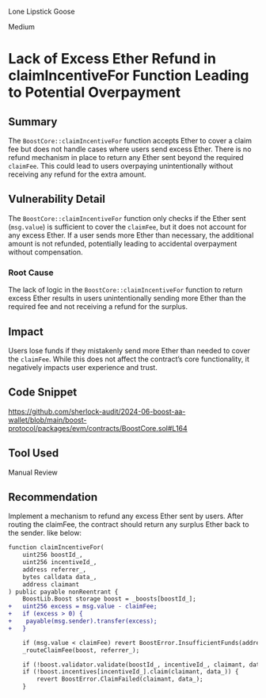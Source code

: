 Lone Lipstick Goose

Medium

# Lack of Excess Ether Refund in claimIncentiveFor Function Leading to Potential Overpayment

## Summary

The `BoostCore::claimIncentiveFor` function accepts Ether to cover a claim fee but does not handle cases where users send excess Ether. There is no refund mechanism in place to return any Ether sent beyond the required `claimFee`. This could lead to users overpaying unintentionally without receiving any refund for the extra amount.

## Vulnerability Detail

The `BoostCore::claimIncentiveFor` function only checks if the Ether sent (`msg.value`) is sufficient to cover the `claimFee`, but it does not account for any excess Ether. If a user sends more Ether than necessary, the additional amount is not refunded, potentially leading to accidental overpayment without compensation.

### Root Cause

The lack of logic in the `BoostCore::claimIncentiveFor` function to return excess Ether results in users unintentionally sending more Ether than the required fee and not receiving a refund for the surplus.

## Impact

Users  lose funds if they mistakenly send more Ether than needed to cover the `claimFee`. While this does not affect the contract’s core functionality, it negatively impacts user experience and trust.

## Code Snippet
https://github.com/sherlock-audit/2024-06-boost-aa-wallet/blob/main/boost-protocol/packages/evm/contracts/BoostCore.sol#L164
## Tool Used
Manual Review


## Recommendation

Implement a mechanism to refund any excess Ether sent by users. After routing the claimFee, the contract should return any surplus Ether back to the sender. like below:

```diff
function claimIncentiveFor(
    uint256 boostId_,
    uint256 incentiveId_,
    address referrer_,
    bytes calldata data_,
    address claimant
) public payable nonReentrant {
    BoostLib.Boost storage boost = _boosts[boostId_];
+   uint256 excess = msg.value - claimFee;
+   if (excess > 0) {
+    payable(msg.sender).transfer(excess);
+   }

    if (msg.value < claimFee) revert BoostError.InsufficientFunds(address(0), msg.value, claimFee);
    _routeClaimFee(boost, referrer_);

    if (!boost.validator.validate(boostId_, incentiveId_, claimant, data_)) revert BoostError.Unauthorized();
    if (!boost.incentives[incentiveId_].claim(claimant, data_)) {
        revert BoostError.ClaimFailed(claimant, data_);
    }
```